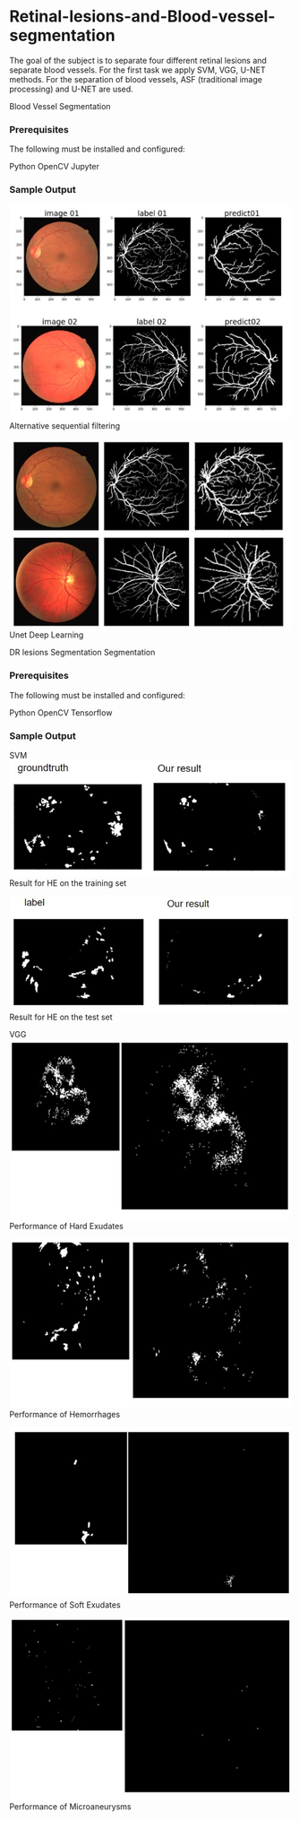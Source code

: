 # Retinal-lesions-and-Blood-vessel-segmentation

The goal of the subject is to separate four different
retinal lesions and separate blood vessels. For the first task we
apply SVM, VGG, U-NET methods. For the separation of blood
vessels, ASF (traditional image processing) and U-NET are
used.

Blood Vessel Segmentation
### Prerequisites

The following must be installed and configured:

Python
OpenCV
Jupyter

### Sample Output

![Image](https://github.com/ccctyk/Retinal-lesions-and-Blood-vessel-segmentation-/blob/master/img-folder/blood__ASF.jpg)
Alternative sequential filtering

![Image](https://github.com/ccctyk/Retinal-lesions-and-Blood-vessel-segmentation-/blob/master/img-folder/blood__Unet.jpg)
Unet Deep Learning

DR lesions Segmentation Segmentation
### Prerequisites

The following must be installed and configured:

Python
OpenCV
Tensorflow

### Sample Output
SVM
![Image](https://github.com/ccctyk/Retinal-lesions-and-Blood-vessel-segmentation-/blob/master/img-folder/lessions__SVM-test.jpg)
Result for HE on the training set



![Image](https://github.com/ccctyk/Retinal-lesions-and-Blood-vessel-segmentation-/blob/master/img-folder/lessions__SVM-training.jpg)
Result for HE on the test set

VGG
![Image]( https://github.com/ccctyk/Retinal-lesions-and-Blood-vessel-segmentation-/blob/master/img-folder/lessions__VGG-Hard%20Exudates.jpg)
Performance of Hard Exudates

![Image]( https://github.com/ccctyk/Retinal-lesions-and-Blood-vessel-segmentation-/blob/master/img-folder/lessions__VGG-Haemorrhages.jpg)
Performance of Hemorrhages

![Image]( https://github.com/ccctyk/Retinal-lesions-and-Blood-vessel-segmentation-/blob/master/img-folder/lessions__VGG-Soft%20Exudates.jpg)
Performance of Soft Exudates

![Image]( https://github.com/ccctyk/Retinal-lesions-and-Blood-vessel-segmentation-/blob/master/img-folder/lessions__VGG-Microaneurysms.jpg)
Performance of Microaneurysms

